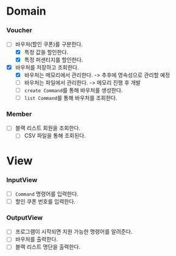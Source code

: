 # Domain
### Voucher
- [ ] 바우처(할인 쿠폰)를 구분한다.
  - [x] 특정 값을 할인한다.
  - [x] 특정 퍼센티지를 할인한다.
- [x] 바우처를 저장하고 조회한다.
  - [x] 바우처는 메모리에서 관리한다. -> 추후에 영속성으로 관리할 예정
  - [ ] 바우처는 파일에서 관리한다. -> 메모리 진행 후 개발
  - [ ] `create Command`를 통해 바우처를 생성한다.
  - [ ] `list Command`를 통해 바우처를 조회한다.

### Member
- [ ] 블랙 리스트 회원을 조회한다.
  - [ ] CSV 파일을 통해 조회된다.

# View
### InputView
- [ ] `Command` 명령어를 입력한다.
- [ ] 할인 쿠폰 번호를 입력한다.

### OutputView
- [ ] 프로그램이 시작되면 지원 가능한 명령어를 알려준다.
- [ ] 바우처를 출력한다.
- [ ] 블랙 리스트 명단을 출력한다.
